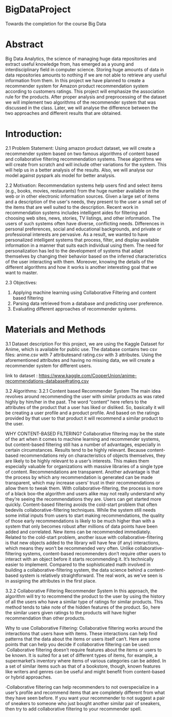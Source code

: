 # BigDataProject
Towards the completion for the course Big Data

# Abstract
Big Data Analytics, the science of managing huge data repositories and extract useful knowledge from, has emerged as a young and interdisciplinary field in computer science. Storing huge amounts of data in data repositories amounts to nothing if we are not able to retrieve any useful information from them. In this project we have planned to create a recommender system for Amazon product recommendation system according to customers ratings. This project will emphasize the association rule for the products. After proper analysis and preprocessing of the dataset we will implement two algorithms of the recommender system that was discussed in the class. Later, we will analyse the difference between the two approaches and different results that are obtained.

# Introduction:
2.1 Problem Statement: 
Using amazon product dataset, we will create a recommender system based on two famous algorithms of content based and collaborative filtering recommendation systems. These algorithms we will create from scratch and will include other variations for the system. This will help us in a better analysis of the results. Also, we will analyse our model against pyspark als model for better analysis.

2.2  Motivation:
Recommendation systems help users find and select items (e.g., books, movies, restaurants) from the huge number available on the web or in other electronic information sources. Given a large set of items and a description of the user's needs, they present to the user a small set of the items that are well suited to the description. Recent work in recommendation systems includes intelligent aides for filtering and choosing web sites, news, stories, TV listings, and other information. The users of such systems often have diverse, conflicting needs. Differences in personal preferences, social and educational backgrounds, and private or professional interests are pervasive. As a result, we wanted to have personalized  intelligent systems that process, filter, and display available information in a manner that suits each individual using them. The need for personalization has led to the development of systems that adapt themselves by changing their behavior based on the inferred characteristics of the user interacting with them. Moreover, knowing the details of the different algorithms and how it works is another interesting goal that we want to master.


2.3  Objectives:
1. Applying machine learning using Collaborative Filtering and content based filtering
2.  Parsing data retrieved from a database and predicting user preference.
3. Evaluating different approaches of recommender systems.


# Materials and Methods 
3.1 Dataset description
For this project, we are using the Kaggle Dataset for Anime, which is available for public use. The database contains two csv files: anime.csv with 7 attributesand rating.csv with 3 attributes. Using the aforementioned attributes and having no missing data, we will create a recommender system for different users.

link to dataset : https://www.kaggle.com/CooperUnion/anime-recommendations-database#rating.csv

3.2 Algorithms:
3.2.1 Content based Recommender System
The main idea revolves around recommending the user with similar products as was rated highly by him/her in the past. The word “content” here refers to the attributes of the product that a user has liked or disliked. So, basically it will be creating a user profile and a product profile. And based on the ratings provided by that user to that product it will recommend a similar product to the user.


WHY CONTENT-BASED FILTERING?
Collaborative filtering may be the state of the art when it comes to machine learning and recommender systems, but content-based filtering still has a number of advantages, especially in certain circumstances.
Results tend to be highly relevant. Because content-based recommendations rely on characteristics of objects themselves, they are likely to be highly relevant to a user’s interests. This makes them especially valuable for organizations with massive libraries of a single type of content.
Recommendations are transparent. Another advantage is that the process by which any recommendation is generated can be made transparent, which may increase users’ trust in their recommendations or allow them to tweak them. With collaborative-filtering, the process is more of a black box–the algorithm and users alike may not really understand why they’re seeing the recommendations they are.
Users can get started more quickly. Content-based filtering avoids the cold-start problem that often bedevils collaborative-filtering techniques. While the system still needs some initial inputs from users to start making recommendations, the quality of those early recommendations is likely to be much higher than with a system that only becomes robust after millions of data points have been added and correlated.
New items can be recommended immediately. Related to the cold-start problem, another issue with collaborative-filtering is that new objects added to the library will have few (if any) interactions, which means they won’t be recommended very often. Unlike collaborative-filtering systems, content-based recommenders don’t require other users to interact with an object before it starts recommending it.
It’s technically easier to implement. Compared to the sophisticated math involved in building a collaborative-filtering system, the data science behind a content-based system is relatively straightforward. The real work, as we’ve seen is in assigning the attributes in the first place.

3.2.2 Collaborative Filtering Recommender System
In this approach, the algorithm will try to recommend the product to the user by using the history of all the users who have a similar type of ratings for similar products. This method tends to take note of the hidden features of the product. So, here the similar users given ratings to the products will have higher recommendation than other products.

Why to use Collaborative Filtering:
Collaborative filtering works around the interactions that users have with items. These interactions can help find patterns that the data about the items or users itself can’t. Here are some points that can help you decide if collaborative filtering can be used:
·Collaborative filtering doesn’t require features about the items or users to be known. It is suited for a set of different types of items, for example, a supermarket’s inventory where items of various categories can be added. In a set of similar items such as that of a bookstore, though, known features like writers and genres can be useful and might benefit from content-based or hybrid approaches.
 
·Collaborative filtering can help recommenders to not overspecialize in a user’s profile and recommend items that are completely different from what they have seen before. If you want your recommender to not suggest a pair of sneakers to someone who just bought another similar pair of sneakers, then try to add collaborative filtering to your recommender spell.
